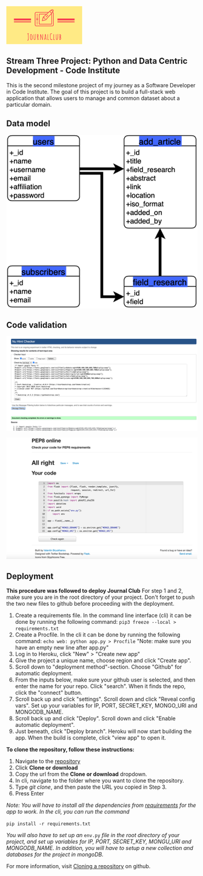 
<img src="/static/assets/img/logo_2.png" alt="drawing" width="200"/>



## Stream Three Project: Python and Data Centric Development - Code Institute

This is the second milestone project of my journey as a Software Developer in Code Institute. The goal of this project is to build a full-stack web application that allows users to manage and common dataset about a particular domain.

## Data model

![data model](/static/assets/img/datamodel.png)

## Code validation
![python validation](/static/assets/code_validation/css_w3c.png)

![python validation](/static/assets/code_validation/python_pep8.png)


## Deployment

**This procedure was followed to deploy Journal Club**
For step 1 and 2, make sure you are in the root directory of your project. Don't forget to push the two new files to github before proceeding with the deployment.

1. Create a requirements file. In the command line interface (cli)  it can be done by running the following command:
`pip3 freeze --local > requirements.txt`
2. Create a Procfile. In the cli it can be done by running the following command: `echo web: python app.py > Procfile` "Note: make sure you have an empty new line after app.py"
3. Log in to Heroku, click "New" > "Create new app"
4. Give the project a unique name, choose region and click "Create app".
5. Scroll down to "deployment method"-section. Choose "Github" for automatic deployment.
6. From the inputs below, make sure your github user is selected, and then enter the name for your repo. Click "search". When it finds the repo, click the "connect" button. 
7. Scroll back up and click "settings". Scroll down and click "Reveal config vars". Set up your variables for IP, PORT, SECRET_KEY, MONGO_URI and MONGODB_NAME.
8. Scroll back up and click "Deploy". Scroll down and click "Enable automatic deployment". 
9. Just beneath, click "Deploy branch". Heroku will now start building the app. When the build is complete, click "view app" to open it.

**To clone the repository, follow these instructions:**

1. Navigate to the [repository](https://github.com/jdquerales/MilestoneProject_3)
2. Click **Clone or download**
3. Copy the url from the **Clone or download** dropdown.
4. In cli, navigate to the folder where you want to clone the repository.
5. Type *git clone*, and then paste the URL you copied in Step 3.
6. Press Enter

*Note: You will have to install all the dependencies from [requirements](https://github.com/jdquerales/MilestoneProject_3/blob/master/requirements.txt) for the app to work. In the cli, you can run the command* 

`pip install -r requirements.txt`

*You will also have to set up an* `env.py` *file in the root directory of your project, and set up variables for IP, PORT, SECRET_KEY, MONGU_URI and MONGODB_NAME. In addition, you will have to setup a new collection and databases for the project in mongoDB.*

For more information, visit [Cloning a repository](https://help.github.com/en/github/creating-cloning-and-archiving-repositories/cloning-a-repository)
on github.